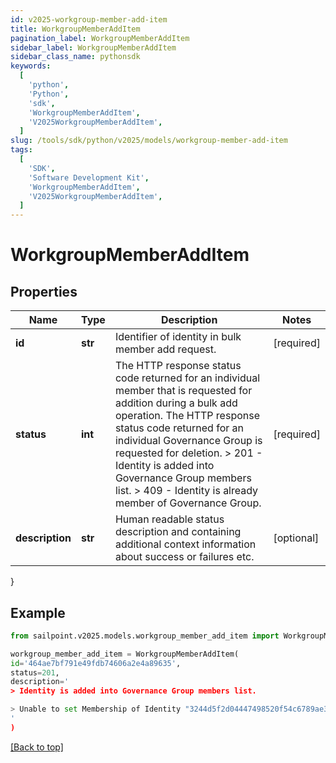 ```yaml
---
id: v2025-workgroup-member-add-item
title: WorkgroupMemberAddItem
pagination_label: WorkgroupMemberAddItem
sidebar_label: WorkgroupMemberAddItem
sidebar_class_name: pythonsdk
keywords:
  [
    'python',
    'Python',
    'sdk',
    'WorkgroupMemberAddItem',
    'V2025WorkgroupMemberAddItem',
  ]
slug: /tools/sdk/python/v2025/models/workgroup-member-add-item
tags:
  [
    'SDK',
    'Software Development Kit',
    'WorkgroupMemberAddItem',
    'V2025WorkgroupMemberAddItem',
  ]
---
```


# WorkgroupMemberAddItem

## Properties

| Name | Type | Description | Notes |
| --- | --- | --- | --- |
| **id** | **str** | Identifier of identity in bulk member add request. | [required] |
| **status** | **int** | The HTTP response status code returned for an individual member that is requested for addition during a bulk add operation. The HTTP response status code returned for an individual Governance Group is requested for deletion. > 201 - Identity is added into Governance Group members list. > 409 - Identity is already member of Governance Group. | [required] |
| **description** | **str** | Human readable status description and containing additional context information about success or failures etc. | [optional] |

}

## Example

```python
from sailpoint.v2025.models.workgroup_member_add_item import WorkgroupMemberAddItem

workgroup_member_add_item = WorkgroupMemberAddItem(
id='464ae7bf791e49fdb74606a2e4a89635',
status=201,
description='
> Identity is added into Governance Group members list.

> Unable to set Membership of Identity "3244d5f2d04447498520f54c6789ae33" to Governance Group "f80bba83-98c4-4ec2-81c8-373c00e9663b"; the relationship already exists.
'
)

```

[[Back to top]](#)
